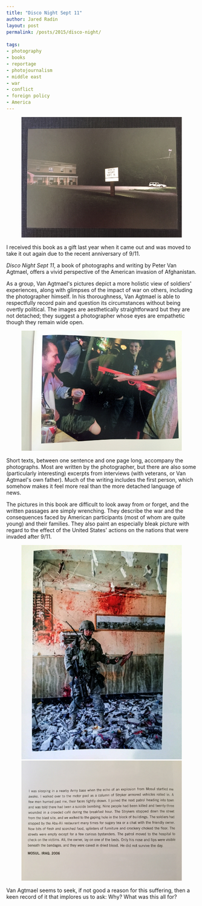 ```yaml
---
title: "Disco Night Sept 11"
author: Jared Radin
layout: post
permalink: /posts/2015/disco-night/

tags:
- photography
- books
- reportage
- photojournalism
- middle east
- war
- conflict
- foreign policy
- America
---
```

<figure>
<img src="/assets/2015/09/disco-night-cover.jpg" alt="Disco Night Sept 11 by Peter Van Agtmael" />
</figure>

I received this book as a gift last year when it came out and was moved to take it out again due to the recent anniversary of 9/11.

*Disco Night Sept 11*, a book of photographs and writing by Peter Van Agtmael, offers a vivid perspective of the American invasion of Afghanistan.

As a group, Van Agtmael's pictures depict a more holistic view of soldiers' experiences, along with glimpses of the impact of war on others, including the photographer himself. In his thoroughness, Van Agtmael is able to respectfully record pain and question its circumstances without being overtly political. The images are aesthetically straightforward but they are not detached; they suggest a photographer whose eyes are empathetic though they remain wide open.

<!--more-->

<figure>
<img src="/assets/2015/09/bar-stranger.jpg" alt="Disco Night Sept 11 by Peter Van Agtmael" />
</figure>

Short texts, between one sentence and one page long, accompany the photographs. Most are written by the photographer, but there are also some (particularly interesting) excerpts from interviews (with veterans, or Van Agtmael's own father). Much of the writing includes the first person, which somehow makes it feel more real than the more detached language of news.

<!-- <figure>
<img src="/assets/2015/09/after-ied.jpg" alt="Disco Night Sept 11 by Peter Van Agtmael" />
</figure> -->

The pictures in this book are difficult to look away from or forget, and the written passages are simply wrenching. They describe the war and the consequences faced by American participants (most of whom are quite young) and their families. They also paint an especially bleak picture with regard to the effect of the United States' actions on the nations that were invaded after 9/11.

<figure>
<img src="/assets/2015/09/cafe-soldier.jpg" alt="Disco Night Sept 11 by Peter Van Agtmael" />

<img src="/assets/2015/09/cafe-text.jpg" alt="Disco Night Sept 11 by Peter Van Agtmael" />
</figure>

Van Agtmael seems to seek, if not good a reason for this suffering, then a keen record of it that implores us to ask: Why? What was this all for?
